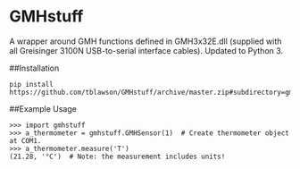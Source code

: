 # GMHstuff
A wrapper around GMH functions defined in GMH3x32E.dll (supplied with all Greisinger 3100N USB-to-serial interface cables). Updated to Python 3.

##Installation
```
pip install https://github.com/tblawson/GMHstuff/archive/master.zip#subdirectory=gmhstuff
```

##Example Usage
```
>>> import gmhstuff
>>> a_thermometer = gmhstuff.GMHSensor(1)  # Create thermometer object at COM1.
>>> a_thermometer.measure('T')
(21.28, '°C')  # Note: the measurement includes units!
``` 
